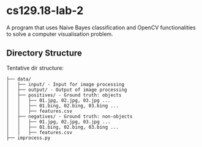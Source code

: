 # cs129.18-lab-2
A program that uses Naive Bayes classification and OpenCV functionalities to solve a computer visualisation problem.

## Directory Structure
Tentative dir structure:
```
├── data/
│   ├── input/ - Input for image processing
│   ├── output/ - Output of image processing
│   ├── positives/ - Ground truth: objects
│   │   ├── 01.jpg, 02.jpg, 03.jpg ...
│   │   ├── 01.bing, 02.bing, 03.bing ...
│   │   ├── features.csv
│   ├── negatives/ - Ground truth: non-objects
│   │   ├── 01.jpg, 02.jpg, 03.jpg ...
│   │   ├── 01.bing, 02.bing, 03.bing ...
│   │   ├── features.csv
├── improcess.py
```
